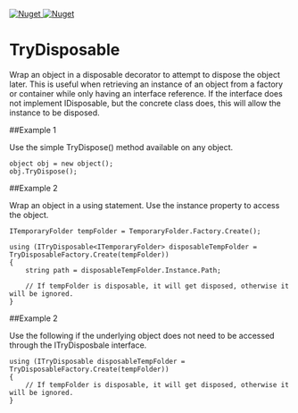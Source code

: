 [![Nuget](https://img.shields.io/nuget/v/TryDisposable?label=TryDisposable%20-%20NuGet&style=for-the-badge)
![Nuget](https://img.shields.io/nuget/dt/TryDisposable?label=Downloads&style=for-the-badge)](https://www.nuget.org/packages/TryDisposable/)

# TryDisposable
Wrap an object in a disposable decorator to attempt to dispose the object later. This is useful when retrieving an instance of an object from a factory or container while only having an interface reference. If the interface  does not implement IDisposable, but the concrete class does, this will allow the instance to be disposed.

##Example 1
	
Use the simple TryDispose() method available on any object.

    object obj = new object();
    obj.TryDispose();

##Example 2

Wrap an object in a using statement. Use the instance property to access the object.

    ITemporaryFolder tempFolder = TemporaryFolder.Factory.Create();
    
    using (ITryDisposable<ITemporaryFolder> disposableTempFolder = TryDisposableFactory.Create(tempFolder))
    {
    	string path = disposableTempFolder.Instance.Path;
    
    	// If tempFolder is disposable, it will get disposed, otherwise it will be ignored.
    }

##Example 2

Use the following if the underlying object does not need to be accessed through the ITryDisposbale<TUnderlyingItem> interface.
    
    using (ITryDisposable disposableTempFolder = TryDisposableFactory.Create(tempFolder))
    {
    	// If tempFolder is disposable, it will get disposed, otherwise it will be ignored.
    }
